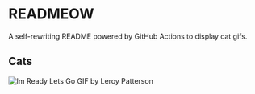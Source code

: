 # READMEOW

A self-rewriting README powered by GitHub Actions to display cat gifs.

## Cats

![Im Ready Lets Go GIF by Leroy Patterson](https://media3.giphy.com/media/CjmvTCZf2U3p09Cn0h/200.gif?cid=9acd02dad42lnhn3wuecpv0wn4kmzv03ui27sl5nwkfwehl1&ep=v1_gifs_search&rid=200.gif&ct=g)
